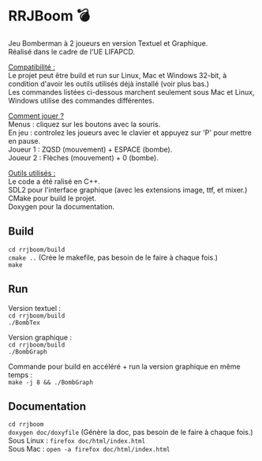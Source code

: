 # RRJBoom 💣  
Jeu Bomberman à 2 joueurs en version Textuel et Graphique.  
Réalisé dans le cadre de l'UE LIFAPCD.  
  
<ins>Compatibilité :</ins>  
Le projet peut être build et run sur Linux, Mac et Windows 32-bit, à condition d'avoir les outils utilisés déjà installé (voir plus bas.)  
Les commandes listées ci-dessous marchent seulement sous Mac et Linux, Windows utilise des commandes différentes.  
  
<ins>Comment jouer ?</ins>  
Menus : cliquez sur les boutons avec la souris.  
En jeu : controlez les joueurs avec le clavier et appuyez sur 'P' pour mettre en pause.  
    Joueur 1 : ZQSD (mouvement) + ESPACE (bombe).  
    Joueur 2 : Flèches (mouvement) + 0 (bombe).  
  
<ins>Outils utilisés :</ins>  
Le code a été ralisé en C++.  
SDL2 pour l'interface graphique (avec les extensions image, ttf, et mixer.)  
CMake pour build le projet.  
Doxygen pour la documentation.  
  
## Build  
``cd rrjboom/build``  
``cmake ..`` (Crée le makefile, pas besoin de le faire à chaque fois.)  
``make``  
  
## Run  
Version textuel :  
``cd rrjboom/build``  
``./BombTex``  
  
Version graphique :  
``cd rrjboom/build``  
``./BombGraph``  

Commande pour build en accéléré + run la version graphique en même temps :  
``make -j 8 && ./BombGraph``  
  
## Documentation  
``cd rrjboom``  
``doxygen doc/doxyfile`` (Génère la doc, pas besoin de le faire à chaque fois.)  
Sous Linux : ``firefox doc/html/index.html``  
Sous Mac : ``open -a firefox doc/html/index.html``
